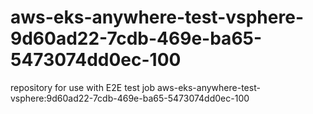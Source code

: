 # aws-eks-anywhere-test-vsphere-9d60ad22-7cdb-469e-ba65-5473074dd0ec-100
repository for use with E2E test job aws-eks-anywhere-test-vsphere:9d60ad22-7cdb-469e-ba65-5473074dd0ec-100
